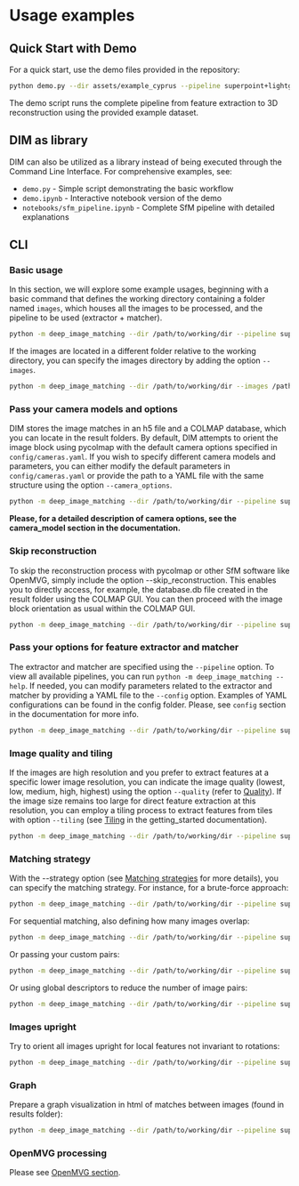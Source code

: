 # Usage examples

## Quick Start with Demo

For a quick start, use the demo files provided in the repository:

```bash
python demo.py --dir assets/example_cyprus --pipeline superpoint+lightglue
```

The demo script runs the complete pipeline from feature extraction to 3D reconstruction using the provided example dataset.

## DIM as library

DIM can also be utilized as a library instead of being executed through the Command Line Interface. For comprehensive examples, see:

- `demo.py` - Simple script demonstrating the basic workflow
- `demo.ipynb` - Interactive notebook version of the demo
- `notebooks/sfm_pipeline.ipynb` - Complete SfM pipeline with detailed explanations

## CLI

### Basic usage

In this section, we will explore some example usages, beginning with a basic command that defines the working directory containing a folder named `images`, which houses all the images to be processed, and the pipeline to be used (extractor + matcher).

```bash
python -m deep_image_matching --dir /path/to/working/dir --pipeline superpoint+lightglue
```

If the images are located in a different folder relative to the working directory, you can specify the images directory by adding the option `--images`.

```bash
python -m deep_image_matching --dir /path/to/working/dir --images /path/to/image/folder --pipeline superpoint+lightglue
```

### Pass your camera models and options

DIM stores the image matches in an h5 file and a COLMAP database, which you can locate in the result folders. By default, DIM attempts to orient the image block using pycolmap with the default camera options specified in `config/cameras.yaml`. If you wish to specify different camera models and parameters, you can either modify the default parameters in `config/cameras.yaml` or provide the path to a YAML file with the same structure using the option `--camera_options`.

```bash
python -m deep_image_matching --dir /path/to/working/dir --pipeline superpoint+lightglue --camera_options path/to/camera/options/yaml/format
```

**Please, for a detailed description of camera options, see the camera_model section in the documentation.**

### Skip reconstruction

To skip the reconstruction process with pycolmap or other SfM software like OpenMVG, simply include the option --skip_reconstruction. This enables you to directly access, for example, the database.db file created in the result folder using the COLMAP GUI. You can then proceed with the image block orientation as usual within the COLMAP GUI.

```bash
python -m deep_image_matching --dir /path/to/working/dir --pipeline superpoint+lightglue --skip_reconstruction
```

### Pass your options for feature extractor and matcher

The extractor and matcher are specified using the `--pipeline` option. To view all available pipelines, you can run `python -m deep_image_matching --help`. If needed, you can modify parameters related to the extractor and matcher by providing a YAML file to the `--config` option. Examples of YAML configurations can be found in the config folder. Please, see `config` section in the documentation for more info.

```bash
python -m deep_image_matching --dir /path/to/working/dir --pipeline superpoint+lightglue --config superpoint+lightglue.yaml
```

### Image quality and tiling

If the images are high resolution and you prefer to extract features at a specific lower image resolution, you can indicate the image quality (lowest, low, medium, high, highest) using the option `--quality` (refer to [Quality](./getting_started.md#quality)). If the image size remains too large for direct feature extraction at this resolution, you can employ a tiling process to extract features from tiles with option `--tiling` (see [Tiling](./getting_started.md#tiling) in the getting_started documentation).

```bash
python -m deep_image_matching --dir /path/to/working/dir --pipeline superpoint+lightglue --quality medium --tiling preselection
```

### Matching strategy

With the --strategy option (see [Matching strategies](./getting_started.md#matching-strategies) for more details), you can specify the matching strategy. For instance, for a brute-force approach:

```bash
python -m deep_image_matching --dir /path/to/working/dir --pipeline superpoint+lightglue --strategy bruteforce
```

For sequential matching, also defining how many images overlap:

```bash
python -m deep_image_matching --dir /path/to/working/dir --pipeline superpoint+lightglue --strategy sequential --overlap 1
```

Or passing your custom pairs:

```bash
python -m deep_image_matching --dir /path/to/working/dir --pipeline superpoint+lightglue --strategy custom_pairs --pair_file path/to/your/txt/file
```

Or using global descriptors to reduce the number of image pairs:

```bash
python -m deep_image_matching --dir /path/to/working/dir --pipeline superpoint+lightglue --strategy retrieval --global_feature netvlad
```

### Images upright

Try to orient all images upright for local features not invariant to rotations:

```bash
python -m deep_image_matching --dir /path/to/working/dir --pipeline superpoint+lightglue --upright
```

### Graph

Prepare a graph visualization in html of matches between images (found in results folder):

```bash
python -m deep_image_matching --dir /path/to/working/dir --pipeline superpoint+lightglue --graph
```

### OpenMVG processing

Please see [OpenMVG section](./openmvg.md).
